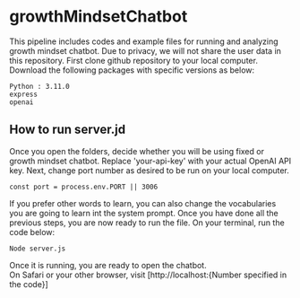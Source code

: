 # growthMindsetChatbot

This pipeline includes codes and example files for running and analyzing growth mindset chatbot. Due to privacy, we will not share the user data in this repository. 
First clone github repository to your local computer. 
Download the following packages with specific versions as below: 

    Python : 3.11.0
    express
    openai

## How to run server.jd
Once you open the folders, decide whether you will be using fixed or growth mindset chatbot. 
Replace 'your-api-key' with your actual OpenAI API key. 
Next, change port number as desired to be run on your local computer. 
```
const port = process.env.PORT || 3006
```
If you prefer other words to learn, you can also change the vocabularies you are going to learn int the system prompt. 
Once you have done all the previous steps, you are now ready to run the file. On your terminal, run the code below: 
```
Node server.js 
```
Once it is running, you are ready to open the chatbot.  
On Safari or your other browser, visit [http://localhost:{Number specified in the code}]
